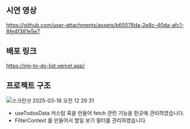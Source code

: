 
## 시연 영상

https://github.com/user-attachments/assets/b65578da-2e8c-40da-afc1-8fe4f381e5e7

## 배포 링크

https://jmj-to-do-list.vercel.app/


## 프로젝트 구조
![스크린샷 2025-03-16 오전 12 29 31](https://github.com/user-attachments/assets/16155cf7-9135-4c62-8563-1709d9eddaf3)

- useTodosData 커스텀 훅을 만들어 fetch 관련 기능을 한곳에 관리하였습니다.
- FilterContext 를 만들어서 할일 보기 필터를 관리하였습니다.
